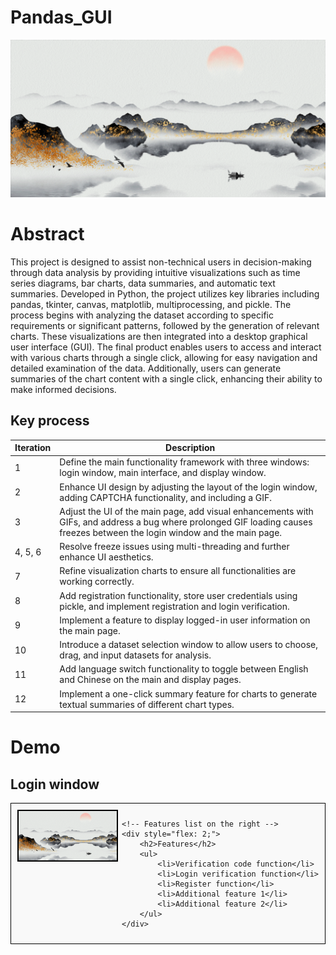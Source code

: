 # Pandas_GUI
![Shanshui GIF](https://github.com/bojunz/Pandas_GUI/raw/main/shanshui.gif)


# Abstract
This project is designed to assist non-technical users in decision-making through data analysis by providing intuitive visualizations such as time series diagrams, bar charts, data summaries, and automatic text summaries. Developed in Python, the project utilizes key libraries including pandas, tkinter, canvas, matplotlib, multiprocessing, and pickle. The process begins with analyzing the dataset according to specific requirements or significant patterns, followed by the generation of relevant charts. These visualizations are then integrated into a desktop graphical user interface (GUI). The final product enables users to access and interact with various charts through a single click, allowing for easy navigation and detailed examination of the data. Additionally, users can generate summaries of the chart content with a single click, enhancing their ability to make informed decisions.
## Key process
| Iteration | Description                                                                                 |
|-----------|---------------------------------------------------------------------------------------------|
| 1         | Define the main functionality framework with three windows: login window, main interface, and display window. |
| 2         | Enhance UI design by adjusting the layout of the login window, adding CAPTCHA functionality, and including a GIF. |
| 3         | Adjust the UI of the main page, add visual enhancements with GIFs, and address a bug where prolonged GIF loading causes freezes between the login window and the main page. |
| 4, 5, 6   | Resolve freeze issues using multi-threading and further enhance UI aesthetics.               |
| 7         | Refine visualization charts to ensure all functionalities are working correctly.              |
| 8         | Add registration functionality, store user credentials using pickle, and implement registration and login verification. |
| 9         | Implement a feature to display logged-in user information on the main page.                  |
| 10        | Introduce a dataset selection window to allow users to choose, drag, and input datasets for analysis. |
| 11        | Add language switch functionality to toggle between English and Chinese on the main and display pages. |
| 12        | Implement a one-click summary feature for charts to generate textual summaries of different chart types. |
# Demo
## Login window
<div style="display: flex; align-items: flex-start; border: 1px solid black; padding: 10px; background-color: #f9f9f9;">
    <!-- GIF on the left -->
    <div style="flex: 1; margin-right: 10px;">
        <img src="https://github.com/bojunz/Pandas_GUI/raw/main/shanshui.gif" alt="Shanshui GIF" style="border: 2px solid black; max-width: 100%; height: auto;">
    </div>

    <!-- Features list on the right -->
    <div style="flex: 2;">
        <h2>Features</h2>
        <ul>
            <li>Verification code function</li>
            <li>Login verification function</li>
            <li>Register function</li>
            <li>Additional feature 1</li>
            <li>Additional feature 2</li>
        </ul>
    </div>
</div>

